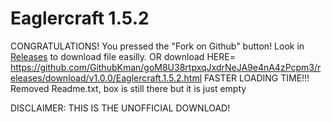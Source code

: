 # Eaglercraft 1.5.2
CONGRATULATIONS! You pressed the "Fork on Github" button!
  Look in [Releases](https://github.com/GithubKman/goM8U38rtpxqJxdrNeJA9e4nA4zPcpm3/releases/tag/v1.0.0) to download file easilly.
  OR download HERE= https://github.com/GithubKman/goM8U38rtpxqJxdrNeJA9e4nA4zPcpm3/releases/download/v1.0.0/Eaglercraft.1.5.2.html
  FASTER LOADING TIME!!!
  Removed Readme.txt, box is still there but it is just empty


  DISCLAIMER: THIS IS THE UNOFFICIAL DOWNLOAD!

